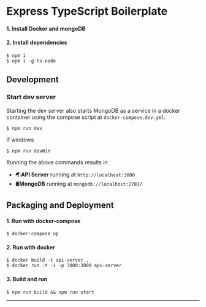 
# Express TypeScript Boilerplate 
#### 1. Install Docker and mongoDB
#### 2. Install dependencies
```
$ npm i
$ npm i -g ts-node
```
## Development
### Start dev server
Starting the dev server also starts MongoDB as a service in a docker container using the compose script at `docker-compose.dev.yml`.
```
$ npm run dev
```
If windows 
```
$ npm run devWin
```

Running the above commands results in 
* 🌏**API Server** running at `http://localhost:3000`
* 🛢️**MongoDB** running at `mongodb://localhost:27017`

## Packaging and Deployment
#### 1. Run with docker-compose

```
$ docker-compose up
```

#### 2. Run with docker

```
$ docker build -t api-server .
$ docker run -t -i -p 3000:3000 api-server
```

#### 3. Build and run

```
$ npm run build && npm run start
```

---


